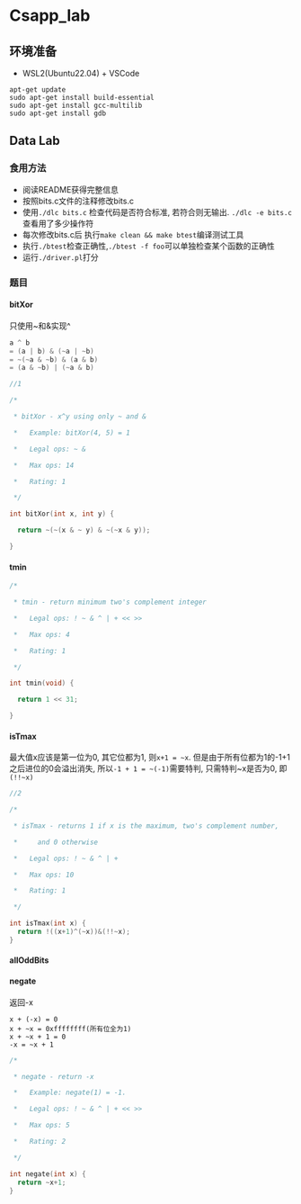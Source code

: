 # Csapp_lab

## 环境准备
- WSL2(Ubuntu22.04) + VSCode 
```
apt-get update
sudo apt-get install build-essential
sudo apt-get install gcc-multilib
sudo apt-get install gdb
```
## Data Lab
### 食用方法
- 阅读README获得完整信息
- 按照bits.c文件的注释修改bits.c
- 使用`./dlc bits.c` 检查代码是否符合标准, 若符合则无输出.  `./dlc -e bits.c`查看用了多少操作符
- 每次修改bits.c后 执行`make clean && make btest`编译测试工具
- 执行`./btest`检查正确性,`./btest -f foo`可以单独检查某个函数的正确性
- 运行`./driver.pl`打分
### 题目
#### bitXor
只使用~和&实现^
```c
a ^ b
= (a | b) & (~a | ~b)
= ~(~a & ~b) & (a & b)
= (a & ~b) | (~a & b)
```
```c
//1

/*

 * bitXor - x^y using only ~ and &

 *   Example: bitXor(4, 5) = 1

 *   Legal ops: ~ &

 *   Max ops: 14

 *   Rating: 1

 */

int bitXor(int x, int y) {

  return ~(~(x & ~ y) & ~(~x & y));

}
```
#### tmin
```c
/*

 * tmin - return minimum two's complement integer

 *   Legal ops: ! ~ & ^ | + << >>

 *   Max ops: 4

 *   Rating: 1

 */

int tmin(void) {

  return 1 << 31;

}
```
#### isTmax
最大值x应该是第一位为0, 其它位都为1, 则`x+1 = ~x`. 但是由于所有位都为1的-1+1之后进位的0会溢出消失, 所以`-1 + 1 = ~(-1)`需要特判, 只需特判~x是否为0, 即`(!!~x)`
```c
//2

/*

 * isTmax - returns 1 if x is the maximum, two's complement number,

 *     and 0 otherwise

 *   Legal ops: ! ~ & ^ | +

 *   Max ops: 10

 *   Rating: 1

 */

int isTmax(int x) {
  return !((x+1)^(~x))&(!!~x); 
}
```
#### allOddBits

#### negate
返回-x 
```
x + (-x) = 0
x + ~x = 0xffffffff(所有位全为1)
x + ~x + 1 = 0
-x = ~x + 1
```

```c
/*

 * negate - return -x

 *   Example: negate(1) = -1.

 *   Legal ops: ! ~ & ^ | + << >>

 *   Max ops: 5

 *   Rating: 2

 */

int negate(int x) {
  return ~x+1;
}
```

